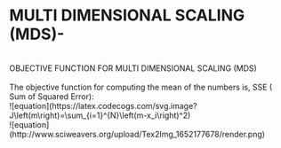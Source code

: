 # MULTI DIMENSIONAL SCALING (MDS)- 
<br>
OBJECTIVE FUNCTION FOR MULTI DIMENSIONAL SCALING (MDS)
<br>
<br>
The objective function for computing the mean of the numbers is, SSE ( Sum of Squared Error):
<br>
![equation](https://latex.codecogs.com/svg.image?J\left(m\right)=\sum_{i=1}^{N}\left(m-x_i\right)^2)

<br>
![equation](http://www.sciweavers.org/upload/Tex2Img_1652177678/render.png)